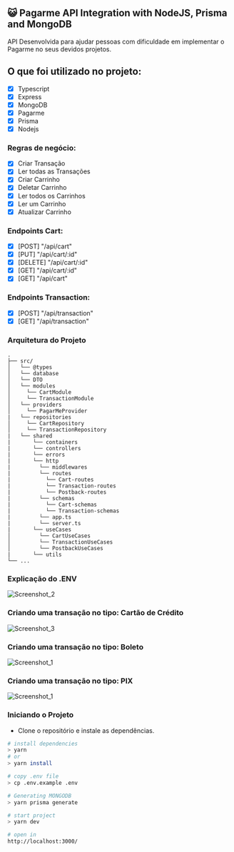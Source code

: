 ## 😺 Pagarme API Integration with NodeJS, Prisma and MongoDB

API Desenvolvida para ajudar pessoas com dificuldade em implementar o Pagarme no seus devidos projetos.

## O que foi utilizado no projeto:

- [x] Typescript
- [x] Express
- [x] MongoDB
- [x] Pagarme
- [x] Prisma
- [x] Nodejs

### Regras de negócio:

- [x] Criar Transação
- [x] Ler todas as Transações
- [x] Criar Carrinho     
- [x] Deletar Carrinho         
- [x] Ler todos os Carrinhos
- [x] Ler um Carrinho
- [x] Atualizar Carrinho 

### Endpoints Cart:

- [x] [POST] "/api/cart"
- [x] [PUT] "/api/cart/:id"
- [x] [DELETE] "/api/cart/:id"
- [x] [GET] "/api/cart/:id"
- [x] [GET] "/api/cart"

### Endpoints Transaction:

- [x] [POST] "/api/transaction"
- [x] [GET] "/api/transaction"

### Arquitetura do Projeto

```
.
├── src/
│   └── @types
│   └── database
│   └── DTO
│   └── modules
│     └── CartModule
│     └── TransactionModule
│   └── providers
│     └── PagarMeProvider
|   └── repositories
│     └── CartRepository
│     └── TransactionRepository
|   └── shared
|       └── containers
|       └── controllers
|       └── errors
|       └── http
|         └── middlewares
|         └── routes
|           └── Cart-routes
|           └── Transaction-routes
|           └── Postback-routes
|         └── schemas
|           └── Cart-schemas
|           └── Transaction-schemas
|         └── app.ts
|         └── server.ts
|       └── useCases
│         └── CartUseCases
│         └── TransactionUseCases
│         └── PostbackUseCases
|       └── utils
└── ...
```

### Explicação do .ENV
![Screenshot_2](https://user-images.githubusercontent.com/92350736/196009138-fe827df0-56e5-426c-9064-a52cb0953881.png)

### Criando uma transação no tipo: Cartão de Crédito
![Screenshot_3](https://user-images.githubusercontent.com/92350736/196009270-9e95104d-17b4-469c-b6ca-f87b80d364f6.png)

### Criando uma transação no tipo: Boleto
![Screenshot_1](https://user-images.githubusercontent.com/92350736/196009295-28f27067-ef87-4ba9-9214-34914126e695.png)

### Criando uma transação no tipo: PIX
![Screenshot_1](https://user-images.githubusercontent.com/92350736/196009336-86be10c3-56e8-41e5-807f-42fe5f935da8.png)

### Iniciando o Projeto

- Clone o repositório e instale as dependências.
```sh
# install dependencies
> yarn
# or
> yarn install

# copy .env file
> cp .env.example .env

# Generating MONGODB
> yarn prisma generate

# start project
> yarn dev

# open in
http://localhost:3000/
```
